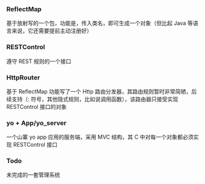 ### ReflectMap
基于放射写的一个包，功能是，传入类名，即可生成一个对象（但比起 Java 等语言来说，它还需要提前主动注册好）

### RESTControl
遵守 REST 规则的一个接口

### HttpRouter
基于 ReflectMap 功能写了一个 Http 路由分发器，其路由规则暂时非常简陋，后续支持（: 符号，其他隐式规则，比如说调用函数），该路由器只接受实现 RESTControl 接口的对象

### yo + App/yo_server
一个山寨 yo app 应用的服务端，采用 MVC 结构，其 C 中对每一个对象都必须实现 RESTControl 接口

### Todo
未完成的一套管理系统


